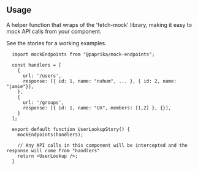 ## Usage

A helper function that wraps of the 'fetch-mock' library, making it easy to mock API calls from your component.

See the stories for a working examples.

```
  import mockEndpoints from "@paprika/mock-endpoints";

  const handlers = [
    {
      url: '/users',
      response: [{ id: 1, name: "nahum", ... }, { id: 2, name: "jamie"}],
    },
    {
      url: '/groups',
      response: [{ id: 1, name: "UX", members: [1,2] }, {}],
    }
  ];

  export default function UserLookupStory() {
    mockEndpoints(handlers);

    // Any API calls in this component will be intercepted and the response will come from "handlers"
    return <UserLookup />;
  }
```
